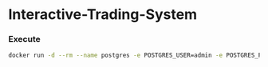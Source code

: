 # Interactive-Trading-System

### Execute
```sh
docker run -d --rm --name postgres -e POSTGRES_USER=admin -e POSTGRES_PASSWORD=admin -e POSTGRES_DB=trading_db  -p 5432:5432 postgres:14
```